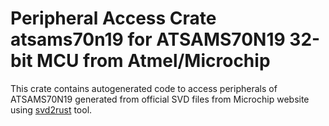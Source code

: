 # Peripheral Access Crate atsams70n19 for ATSAMS70N19 32-bit MCU from Atmel/Microchip

This crate contains autogenerated code to access peripherals of ATSAMS70N19 generated from official SVD files from Microchip website using [svd2rust](https://github.com/rust-embedded/svd2rust/) tool.